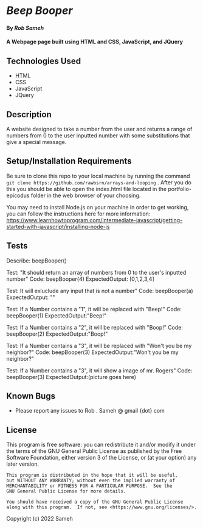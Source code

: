 # _Beep Booper_

#### By _Rob Sameh_

#### A Webpage page built using HTML and CSS, JavaScript, and JQuery

## Technologies Used

* HTML
* CSS
* JavaScript
* JQuery

## Description

A website designed to take a number from the user and returns a range of numbers from 0 to the user inputted number with some substitutions that give a special message. 

## Setup/Installation Requirements

Be sure to clone this repo to your local machine by running the command `git clone https://github.com/rawbsrn/arrays-and-looping` . After you do this you should be able to open the index.html file located in the portfolio-epicodus folder in the web browser of your choosing. 

You may need to install Node.js on your machine in order to get working, you can follow the instructions here for more information: https://www.learnhowtoprogram.com/intermediate-javascript/getting-started-with-javascript/installing-node-js

## Tests

Describe: beepBooper()

Test: "It should return an array of numbers from 0 to the user's inputted number"
Code: beepBooper(4)
ExpectedOutput: [0,1,2,3,4]

Test: It will exluclude any input that is not a number"
Code: beepBooper(a)
ExpectedOutput: ""

Test: If a Number contains a "1", it will be replaced with "Beep!"
Code: beepBooper(1)
ExpectedOutput:"Beep!"

Test: If a Number contains a "2", it will be replaced with "Boop!"
Code: beepBooper(2)
ExpectedOutput:"Boop!"

Test: If a Number contains a "3", it will be replaced with "Won't you be my neighbor?"
Code: beepBooper(3)
ExpectedOutput:"Won't you be my neighbor?"

Test: If a Number contains a "3", it will show a image of mr. Rogers"
Code: beepBooper(3)
ExpectedOutput:(picture goes here)

## Known Bugs

* Please report any issues to Rob . Sameh @ gmail {dot} com

## License

 This program is free software: you can redistribute it and/or modify
    it under the terms of the GNU General Public License as published by
    the Free Software Foundation, either version 3 of the License, or
    (at your option) any later version.

    This program is distributed in the hope that it will be useful,
    but WITHOUT ANY WARRANTY; without even the implied warranty of
    MERCHANTABILITY or FITNESS FOR A PARTICULAR PURPOSE.  See the
    GNU General Public License for more details.

    You should have received a copy of the GNU General Public License
    along with this program.  If not, see <https://www.gnu.org/licenses/>.

Copyright (c) 2022 Sameh